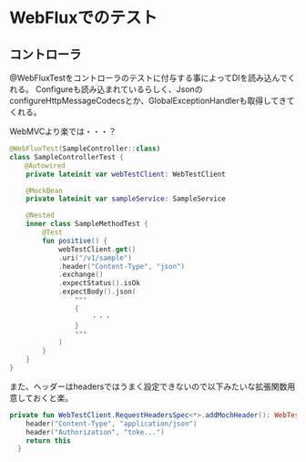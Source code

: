 # WebFluxでのテスト

## コントローラ
@WebFluxTestをコントローラのテストに付与する事によってDIを読み込んでくれる。
Configureも読み込まれているらしく、JsonのconfigureHttpMessageCodecsとか、GlobalExceptionHandlerも取得してきてくれる。

WebMVCより楽では・・・？

```kotlin
@WebFluxTest(SampleController::class)
class SampleControllerTest {
　  @Autowired
    private lateinit var webTestClient: WebTestClient

    @MockBean
    private lateinit var sampleService: SampleService

    @Nested
    inner class SampleMethodTest {
        @Test
        fun positive() {
            webTestClient.get()
            .uri("/v1/sample")
            .header("Content-Type", "json")
            .exchange()
            .expectStatus().isOk
            .expectBody().json(
                """
                {
                    ・・・
                }
                """
            )
        }
    }
}
```

また、ヘッダーはheadersではうまく設定できないので以下みたいな拡張関数用意しておくと楽。
```kotlin
private fun WebTestClient.RequestHeadersSpec<*>.addMochHeader(): WebTestClient.RequestHeadersSpec<*> {
    header("Content-Type", "application/json")
    header("Authorization", "toke...")
    return this
  }
```